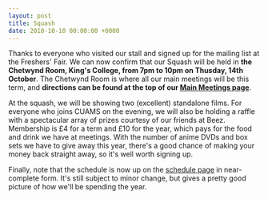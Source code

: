 ```yaml
---
layout: post
title: Squash
date: 2010-10-10 00:00:00 +0000
---
```


Thanks to everyone who visited our stall and signed up for the mailing list at the Freshers' Fair. We can now confirm that our Squash will be held in **the Chetwynd Room, King's College, from 7pm to 10pm on Thusday, 14th October**. The Chetwynd Room is where all our main meetings will be this term, and **directions can be found at the top of our
[Main Meetings page](/meetings/main)**.

At the squash, we will be showing two (excellent) standalone films. For everyone who joins CUAMS on the evening, we will also be holding a raffle with a
spectacular array of prizes courtesy of our friends at Beez. Membership is &pound;4 for a term and &pound;10 for the year, which pays for the food and drink we have at meetings. With the number
of anime DVDs and box sets we have to give away this year, there's a good chance of making your money back straight away, so it's well worth signing up.

Finally, note that the schedule is now up on the [schedule page](/schedule) in near-complete form. It's still
subject to minor change, but gives a pretty good picture of how we'll be spending the year.
